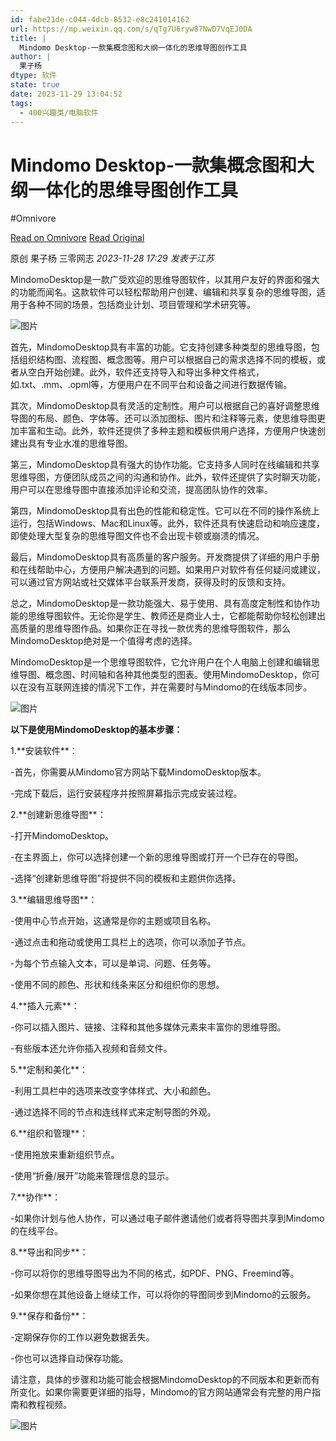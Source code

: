 ```yaml
---
id: fabe21de-c044-4dcb-8532-e8c241014162
url: https://mp.weixin.qq.com/s/qTg7U6ryw87NwD7VqEJ0DA
title: |
  Mindomo Desktop-一款集概念图和大纲一体化的思维导图创作工具
author: |
  果子杨
dtype: 软件
state: true
date: 2023-11-29 13:04:52
tags:
  - 400兴趣类/电脑软件
---
```



# Mindomo Desktop-一款集概念图和大纲一体化的思维导图创作工具
#Omnivore

[Read on Omnivore](https://omnivore.app/me/https-mp-weixin-qq-com-s-q-tg-7-u-6-ryw-87-nw-d-7-vq-ej-0-da-18c1976644a)
[Read Original](https://mp.weixin.qq.com/s/qTg7U6ryw87NwD7VqEJ0DA)

原创 果子杨  三零网志 _2023-11-28 17:29_ _发表于江苏_ 

 MindomoDesktop是一款广受欢迎的思维导图软件，以其用户友好的界面和强大的功能而闻名。这款软件可以轻松帮助用户创建、编辑和共享复杂的思维导图，适用于各种不同的场景，包括商业计划、项目管理和学术研究等。  

![图片](https://proxy-prod.omnivore-image-cache.app/0x0,sfHgNTu-hz5M9yur1KyXAl8O1wUYDfN3nwh2bpeujzm8/https://mmbiz.qpic.cn/mmbiz_jpg/KylPVt68wzvJiasHfKvtdFju5ENSqWTuXdg79S2tpkzV0LKT5z5uE9roCahlfZFAp1LiaWZI2WZupIrhaibua2klw/640?wx_fmt=jpeg&from=appmsg)

 首先，MindomoDesktop具有丰富的功能。它支持创建多种类型的思维导图，包括组织结构图、流程图、概念图等。用户可以根据自己的需求选择不同的模板，或者从空白开始创建。此外，软件还支持导入和导出多种文件格式，如.txt、.mm、.opml等，方便用户在不同平台和设备之间进行数据传输。

 其次，MindomoDesktop具有灵活的定制性。用户可以根据自己的喜好调整思维导图的布局、颜色、字体等。还可以添加图标、图片和注释等元素，使思维导图更加丰富和生动。此外，软件还提供了多种主题和模板供用户选择，方便用户快速创建出具有专业水准的思维导图。

 第三，MindomoDesktop具有强大的协作功能。它支持多人同时在线编辑和共享思维导图，方便团队成员之间的沟通和协作。此外，软件还提供了实时聊天功能，用户可以在思维导图中直接添加评论和交流，提高团队协作的效率。

 第四，MindomoDesktop具有出色的性能和稳定性。它可以在不同的操作系统上运行，包括Windows、Mac和Linux等。此外，软件还具有快速启动和响应速度，即使处理大型复杂的思维导图文件也不会出现卡顿或崩溃的情况。

 最后，MindomoDesktop具有高质量的客户服务。开发商提供了详细的用户手册和在线帮助中心，方便用户解决遇到的问题。如果用户对软件有任何疑问或建议，可以通过官方网站或社交媒体平台联系开发商，获得及时的反馈和支持。

 总之，MindomoDesktop是一款功能强大、易于使用、具有高度定制性和协作功能的思维导图软件。无论你是学生、教师还是商业人士，它都能帮助你轻松创建出高质量的思维导图作品。如果你正在寻找一款优秀的思维导图软件，那么MindomoDesktop绝对是一个值得考虑的选择。

 MindomoDesktop是一个思维导图软件，它允许用户在个人电脑上创建和编辑思维导图、概念图、时间轴和各种其他类型的图表。使用MindomoDesktop，你可以在没有互联网连接的情况下工作，并在需要时与Mindomo的在线版本同步。

![图片](https://proxy-prod.omnivore-image-cache.app/0x0,sYlqcEs4eMwsSroySPlWCbYF8QHJEiCWGiEMhCCdPlH8/https://mmbiz.qpic.cn/mmbiz_png/KylPVt68wzvJiasHfKvtdFju5ENSqWTuX8qxyx0JtoeLafJ3S89XZQexbNySuGtKzFlbVNVZSsCX0FKM47Ab8Iw/640?wx_fmt=png&from=appmsg)

 **以下是使用MindomoDesktop的基本步骤：**

 1.\*\*安装软件\*\*：

 \-首先，你需要从Mindomo官方网站下载MindomoDesktop版本。

 \-完成下载后，运行安装程序并按照屏幕指示完成安装过程。

 2.\*\*创建新思维导图\*\*：

 \-打开MindomoDesktop。

 \-在主界面上，你可以选择创建一个新的思维导图或打开一个已存在的导图。

 \-选择“创建新思维导图”将提供不同的模板和主题供你选择。

 3.\*\*编辑思维导图\*\*：

 \-使用中心节点开始，这通常是你的主题或项目名称。

 \-通过点击和拖动或使用工具栏上的选项，你可以添加子节点。

 \-为每个节点输入文本，可以是单词、问题、任务等。

 \-使用不同的颜色、形状和线条来区分和组织你的思想。

 4.\*\*插入元素\*\*：

 \-你可以插入图片、链接、注释和其他多媒体元素来丰富你的思维导图。

 \-有些版本还允许你插入视频和音频文件。

 5.\*\*定制和美化\*\*：

 \-利用工具栏中的选项来改变字体样式、大小和颜色。

 \-通过选择不同的节点和连线样式来定制导图的外观。

 6.\*\*组织和管理\*\*：

 \-使用拖放来重新组织节点。

 \-使用“折叠/展开”功能来管理信息的显示。

 7.\*\*协作\*\*：

 \-如果你计划与他人协作，可以通过电子邮件邀请他们或者将导图共享到Mindomo的在线平台。

 8.\*\*导出和同步\*\*：

 \-你可以将你的思维导图导出为不同的格式，如PDF、PNG、Freemind等。

 \-如果你想在其他设备上继续工作，可以将你的导图同步到Mindomo的云服务。

 9.\*\*保存和备份\*\*：

 \-定期保存你的工作以避免数据丢失。

 \-你也可以选择自动保存功能。

 请注意，具体的步骤和功能可能会根据MindomoDesktop的不同版本和更新而有所变化。如果你需要更详细的指导，Mindomo的官方网站通常会有完整的用户指南和教程视频。

![图片](https://proxy-prod.omnivore-image-cache.app/0x0,sw9uUSky3PnA4JVfdsDhc36XT-8FA-s78iqa8cG6bNHA/https://mmbiz.qpic.cn/mmbiz_png/KylPVt68wzvRw69rekicXhHJthRdnxlmibo6iar0bzdbNDmGpjlHllqLmCjQSkyfF3A3wqCLSnp70j404ibOHcGfbQ/640?wx_fmt=png)



